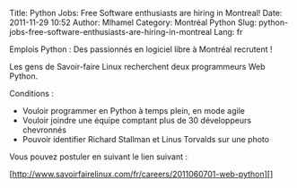 Title: Python Jobs: Free Software enthusiasts are hiring in Montreal!
Date: 2011-11-29 10:52
Author: Mlhamel
Category: Montréal Python
Slug: python-jobs-free-software-enthusiasts-are-hiring-in-montreal
Lang: fr

Emplois Python : Des passionnés en logiciel libre à Montréal recrutent !

Les gens de Savoir-faire Linux recherchent deux programmeurs Web Python.

Conditions :

-   Vouloir programmer en Python à temps plein, en mode agile
-   Vouloir joindre une équipe comptant plus de 30 développeurs
    chevronnés
-   Pouvoir identifier Richard Stallman et Linus Torvalds sur une photo

</p>
Vous pouvez postuler en suivant le lien suivant :

[http://www.savoirfairelinux.com/fr/careers/2011060701-web-python][]

  [http://www.savoirfairelinux.com/fr/careers/2011060701-web-python]: http://www.savoirfairelinux.com/fr/careers/2011060701-web-python
